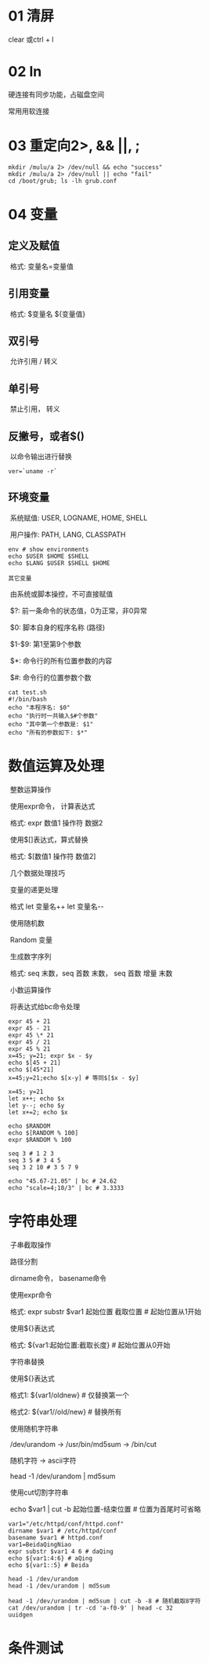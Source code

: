 # 01 清屏

clear 或ctrl + l

# 02 ln

硬连接有同步功能，占磁盘空间

常用用软连接

# 03 重定向2>, && ||, ;

```shell
mkdir /mulu/a 2> /dev/null && echo "success"
mkdir /mulu/a 2> /dev/null || echo "fail"
cd /boot/grub; ls -lh grub.conf
```

# 04 变量

## 定义及赋值

​	格式: 变量名=变量值

## 引用变量

​	格式: \$变量名 ${变量值}

## 双引号

​	允许引用 / 转义

## 单引号

​	禁止引用， 转义

## 反撇号，或者$()

​	以命令输出进行替换

```shell
ver=`uname -r`

```



## 环境变量

​	系统赋值: USER, LOGNAME, HOME, SHELL

​	用户操作: PATH, LANG, CLASSPATH

```shell
env # show environments
echo $USER $HOME $SHELL
echo $LANG $USER $SHELL $HOME

```

 	其它变量

​	由系统或脚本操控，不可直接赋值

​	$?: 前一条命令的状态值，0为正常，非0异常

​	$0: 脚本自身的程序名称 (路径)

​	\$1-$9: 第1至第9个参数

​	$*: 命令行的所有位置参数的内容

​	\$#: 命令行的位置参数个数

```shell
cat test.sh
#!/bin/bash
echo "本程序名: $0"
echo "执行时一共输入$#个参数"
echo "其中第一个参数是: $1"
echo "所有的参数如下: $*"

```

# 数值运算及处理

​	整数运算操作

​		使用expr命令， 计算表达式

​			格式: expr 数值1 操作符 数据2

​		使用$[]表达式，算式替换

​			格式: $[数值1 操作符 数值2]

​	几个数据处理技巧

​		变量的递更处理

​			格式 let 变量名++ let 变量名--

​		使用随机数

​			Random 变量

​		生成数字序列

​			格式:  seq 末数，seq 首数 末数， seq 首数 增量 末数

​	小数运算操作

​		将表达式给bc命令处理

```shell
expr 45 + 21
expr 45 - 21
expr 45 \* 21
expr 45 / 21
expr 45 % 21
x=45; y=21; expr $x - $y
echo $[45 + 21]
echo $[45*21]
x=45;y=21;echo $[x-y] # 等同$[$x - $y]

x=45; y=21
let x++; echo $x
let y--; echo $y
let x+=2; echo $x

echo $RANDOM
echo $[RANDOM % 100]
expr $RANDOM % 100

seq 3 # 1 2 3
seq 3 5 # 3 4 5
seq 3 2 10 # 3 5 7 9

echo "45.67-21.05" | bc # 24.62
echo "scale=4;10/3" | bc # 3.3333

```

# 字符串处理

​	子串截取操作

​		路径分割

​			dirname命令， basename命令

​		使用expr命令

​			格式: expr substr $var1 起始位置 截取位置 # 起始位置从1开始

​		使用${}表达式

​			格式: \${var1:起始位置:截取长度} # 起始位置从0开始

​	字符串替换

​		使用${}表达式

​			格式1: ${var1/oldnew}   # 仅替换第一个

​			格式2: ${var1//old/new} # 替换所有

​	使用随机字符串

​		/dev/urandom -> /usr/bin/md5sum -> /bin/cut 

​		随机字符 -> ascii字符

​			head -1 /dev/urandom | md5sum

​		使用cut切割字符串

​			echo $var1 | cut -b 起始位置-结束位置 # 位置为首尾时可省略



```shell
var1="/etc/httpd/conf/httpd.conf"
dirname $var1 # /etc/httpd/conf
basename $var1 # httpd.conf
var1=BeidaQingNiao
expr substr $var1 4 6 # daQing
echo ${var1:4:6} # aQing
echo ${var1::5} # Beida

head -1 /dev/urandom
head -1 /dev/urandom | md5sum

head -1 /dev/urandom | md5sum | cut -b -8 # 随机截取8字符
cat /dev/urandom | tr -cd 'a-f0-9' | head -c 32
uuidgen

```

# 条件测试

​	











